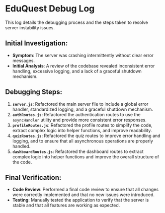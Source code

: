 # EduQuest Debug Log

This log details the debugging process and the steps taken to resolve server instability issues.

## Initial Investigation:

-   **Symptom**: The server was crashing intermittently without clear error messages.
-   **Initial Analysis**: A review of the codebase revealed inconsistent error handling, excessive logging, and a lack of a graceful shutdown mechanism.

## Debugging Steps:

1.  **`server.js`**: Refactored the main server file to include a global error handler, standardized logging, and a graceful shutdown mechanism.
2.  **`authRoutes.js`**: Refactored the authentication routes to use the `asyncHandler` utility and provide more consistent error responses.
3.  **`profileRoutes.js`**: Refactored the profile routes to simplify the code, extract complex logic into helper functions, and improve readability.
4.  **`quizRoutes.js`**: Refactored the quiz routes to improve error handling and logging, and to ensure that all asynchronous operations are properly handled.
5.  **`dashboardRoutes.js`**: Refactored the dashboard routes to extract complex logic into helper functions and improve the overall structure of the code.

## Final Verification:

-   **Code Review**: Performed a final code review to ensure that all changes were correctly implemented and that no new issues were introduced.
-   **Testing**: Manually tested the application to verify that the server is stable and that all features are working as expected.
